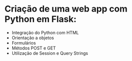 # Criação de uma web app com Python em Flask:
 - Integração do Python com HTML <br>
 - Orientação a objetos <br>
 - Formulários <br>
 - Métodos POST e GET <br>
 - Utilização de Session e Query Strings <br>
